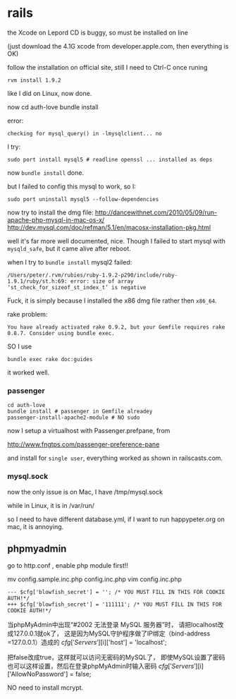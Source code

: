 # rails

the Xcode on Lepord CD is buggy, so must be installed on line

(just download the 4.1G xcode from developer.apple.com, then everything is OK)

follow the installation on official site, still I need to Ctrl-C once runing

    rvm install 1.9.2

like I did on Linux, now done.

now
    cd auth-love
    bundle install

error:

    checking for mysql_query() in -lmysqlclient... no

I try:
    
    sudo port install mysql5 # readline openssl ... installed as deps

now  `bundle install` done.

but I failed to config this mysql to work, so I:

    sudo port uninstall mysql5 ‑‑follow‑dependencies

now try to install the dmg file:
http://dancewithnet.com/2010/05/09/run-apache-php-mysql-in-mac-os-x/
http://dev.mysql.com/doc/refman/5.1/en/macosx-installation-pkg.html

well it's far more well documented, nice. Though I failed to start mysql with
`mysqld_safe`, but it came alive after reboot.

when I try to `bundle install` mysql2 failed:

    /Users/peter/.rvm/rubies/ruby-1.9.2-p290/include/ruby-1.9.1/ruby/st.h:69: error: size of array ‘st_check_for_sizeof_st_index_t’ is negative

Fuck, it is simply because I installed the x86 dmg file rather then `x86_64`.

rake problem:

    You have already activated rake 0.9.2, but your Gemfile requires rake 0.8.7. Consider using bundle exec.

SO I use

    bundle exec rake doc:guides

it worked well.

### passenger

    cd auth-love
    bundle install # passenger in Gemfile alreadey
    passenger-install-apache2-module # NO sudo

now I setup a virtualhost with Passenger.prefpane, from

http://www.fngtps.com/passenger-preference-pane

and install for  `single user`, everything worked as shown in railscasts.com.


### mysql.sock

now the only issue is on Mac, I have /tmp/mysql.sock

while in Linux, it is in /var/run/

so I need to have different database.yml, if I want to run happypeter.org
on mac, it is annoying.

## phpmyadmin

go to http.conf , enable php module first!!

mv config.sample.inc.php config.inc.php
vim config.inc.php


    --- $cfg['blowfish_secret'] = ''; /* YOU MUST FILL IN THIS FOR COOKIE AUTH!*/
    +++ $cfg['blowfish_secret'] = '111111'; /* YOU MUST FILL IN THIS FOR COOKIE AUTH!*/

当phpMyAdmin中出现“#2002 无法登录 MySQL 服务器”时，
请把localhost改成127.0.0.1就ok了，
这是因为MySQL守护程序做了IP绑定（bind-address =127.0.0.1）造成的
$cfg['Servers'][$i]['host'] = 'localhost';

把false改成true，这样就可以访问无密码的MySQL了，
即使MySQL设置了密码也可以这样设置，然后在登录phpMyAdmin时输入密码
$cfg['Servers'][$i]['AllowNoPassword'] = false;

NO need to install mcrypt.
